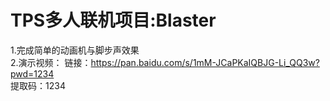 # TPS多人联机项目:Blaster  
1.完成简单的动画机与脚步声效果  
2.演示视频：
链接：https://pan.baidu.com/s/1mM-JCaPKaIQBJG-Li_QQ3w?pwd=1234  
提取码：1234